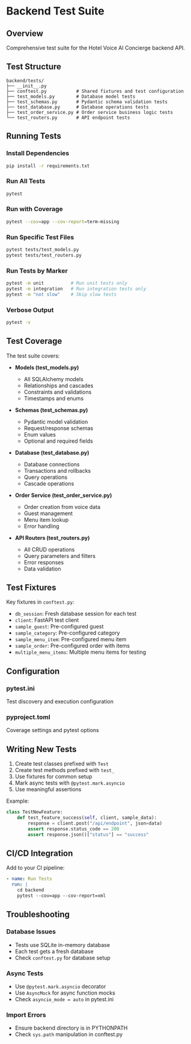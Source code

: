 # Backend Test Suite

## Overview
Comprehensive test suite for the Hotel Voice AI Concierge backend API.

## Test Structure
```
backend/tests/
├── __init__.py
├── conftest.py           # Shared fixtures and test configuration
├── test_models.py        # Database model tests
├── test_schemas.py       # Pydantic schema validation tests
├── test_database.py      # Database operations tests
├── test_order_service.py # Order service business logic tests
└── test_routers.py       # API endpoint tests
```

## Running Tests

### Install Dependencies
```bash
pip install -r requirements.txt
```

### Run All Tests
```bash
pytest
```

### Run with Coverage
```bash
pytest --cov=app --cov-report=term-missing
```

### Run Specific Test Files
```bash
pytest tests/test_models.py
pytest tests/test_routers.py
```

### Run Tests by Marker
```bash
pytest -m unit          # Run unit tests only
pytest -m integration   # Run integration tests only
pytest -m "not slow"    # Skip slow tests
```

### Verbose Output
```bash
pytest -v
```

## Test Coverage

The test suite covers:

- **Models (test_models.py)**
  - All SQLAlchemy models
  - Relationships and cascades
  - Constraints and validations
  - Timestamps and enums

- **Schemas (test_schemas.py)**
  - Pydantic model validation
  - Request/response schemas
  - Enum values
  - Optional and required fields

- **Database (test_database.py)**
  - Database connections
  - Transactions and rollbacks
  - Query operations
  - Cascade operations

- **Order Service (test_order_service.py)**
  - Order creation from voice data
  - Guest management
  - Menu item lookup
  - Error handling

- **API Routers (test_routers.py)**
  - All CRUD operations
  - Query parameters and filters
  - Error responses
  - Data validation

## Test Fixtures

Key fixtures in `conftest.py`:

- `db_session`: Fresh database session for each test
- `client`: FastAPI test client
- `sample_guest`: Pre-configured guest
- `sample_category`: Pre-configured category
- `sample_menu_item`: Pre-configured menu item
- `sample_order`: Pre-configured order with items
- `multiple_menu_items`: Multiple menu items for testing

## Configuration

### pytest.ini
Test discovery and execution configuration

### pyproject.toml
Coverage settings and pytest options

## Writing New Tests

1. Create test classes prefixed with `Test`
2. Create test methods prefixed with `test_`
3. Use fixtures for common setup
4. Mark async tests with `@pytest.mark.asyncio`
5. Use meaningful assertions

Example:
```python
class TestNewFeature:
    def test_feature_success(self, client, sample_data):
        response = client.post("/api/endpoint", json=data)
        assert response.status_code == 200
        assert response.json()["status"] == "success"
```

## CI/CD Integration

Add to your CI pipeline:
```yaml
- name: Run Tests
  run: |
    cd backend
    pytest --cov=app --cov-report=xml
```

## Troubleshooting

### Database Issues
- Tests use SQLite in-memory database
- Each test gets a fresh database
- Check `conftest.py` for database setup

### Async Tests
- Use `@pytest.mark.asyncio` decorator
- Use `AsyncMock` for async function mocks
- Check `asyncio_mode = auto` in pytest.ini

### Import Errors
- Ensure backend directory is in PYTHONPATH
- Check `sys.path` manipulation in conftest.py